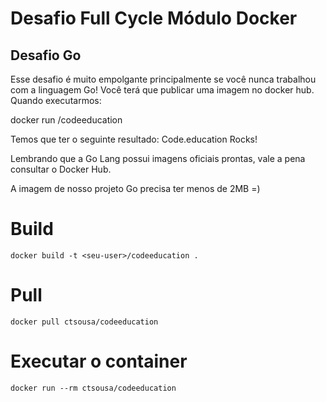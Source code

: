 # Desafio Full Cycle Módulo Docker
## Desafio Go

Esse desafio é muito empolgante principalmente se você nunca trabalhou com a linguagem Go!
Você terá que publicar uma imagem no docker hub. Quando executarmos:

docker run <seu-user>/codeeducation

Temos que ter o seguinte resultado: Code.education Rocks!

Lembrando que a Go Lang possui imagens oficiais prontas, vale a pena consultar o Docker Hub.

A imagem de nosso projeto Go precisa ter menos de 2MB =)


# Build 
```
docker build -t <seu-user>/codeeducation .
```

# Pull 
```
docker pull ctsousa/codeeducation
```

# Executar o container
```
docker run --rm ctsousa/codeeducation
```